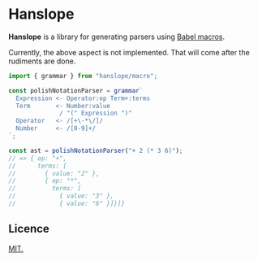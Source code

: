 # Hanslope

**Hanslope** is a library for generating parsers using
[Babel macros](https://github.com/kentcdodds/babel-plugin-macros).

Currently, the above aspect is not implemented. That will come after the
rudiments are done.

```typescript
import { grammar } from "hanslope/macro";

const polishNotationParser = grammar`
  Expression <- Operator:op Term+:terms
  Term       <- Number:value
              / "(" Expression ")"
  Operator   <- /[+\-*\/]/
  Number     <- /[0-9]+/
`;

const ast = polishNotationParser("+ 2 (* 3 6)");
// => { op: "+",
//      terms: [
//        { value: "2" },
//        { op: "*",
//          terms: [
//            { value: "3" },
//            { value: "6" }]}]}
```

## Licence

[MIT.](LICENSE.txt)
